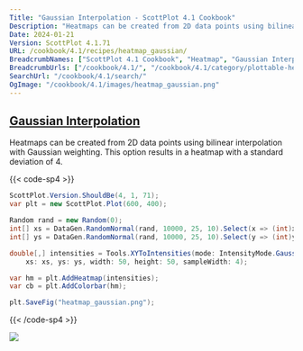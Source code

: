 ```yaml
---
Title: "Gaussian Interpolation - ScottPlot 4.1 Cookbook"
Description: "Heatmaps can be created from 2D data points using bilinear interpolation with Gaussian weighting. This option results in a heatmap with a standard deviation of 4."
Date: 2024-01-21
Version: ScottPlot 4.1.71
URL: /cookbook/4.1/recipes/heatmap_gaussian/
BreadcrumbNames: ["ScottPlot 4.1 Cookbook", "Heatmap", "Gaussian Interpolation"]
BreadcrumbUrls: ["/cookbook/4.1/", "/cookbook/4.1/category/plottable-heatmap", "/cookbook/4.1/recipes/heatmap_gaussian/"]
SearchUrl: "/cookbook/4.1/search/"
OgImage: "/cookbook/4.1/images/heatmap_gaussian.png"
---
```


<h2><a id='gaussian-interpolation' href='/cookbook/4.1/recipes/heatmap_gaussian/'>Gaussian Interpolation</a></h2>

Heatmaps can be created from 2D data points using bilinear interpolation with Gaussian weighting. This option results in a heatmap with a standard deviation of 4.

{{< code-sp4 >}}

```cs
ScottPlot.Version.ShouldBe(4, 1, 71);
var plt = new ScottPlot.Plot(600, 400);

Random rand = new Random(0);
int[] xs = DataGen.RandomNormal(rand, 10000, 25, 10).Select(x => (int)x).ToArray();
int[] ys = DataGen.RandomNormal(rand, 10000, 25, 10).Select(y => (int)y).ToArray();

double[,] intensities = Tools.XYToIntensities(mode: IntensityMode.Gaussian,
    xs: xs, ys: ys, width: 50, height: 50, sampleWidth: 4);

var hm = plt.AddHeatmap(intensities);
var cb = plt.AddColorbar(hm);

plt.SaveFig("heatmap_gaussian.png");
```

{{< /code-sp4 >}}

<img src='../../images/heatmap_gaussian.png' class='d-block mx-auto my-5' />


